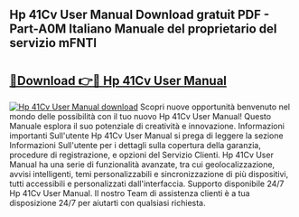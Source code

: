 ## Hp 41Cv User Manual Download gratuit PDF - Part-A0M Italiano Manuale del proprietario del servizio mFNTl

# <h2><a href="http://dffppk.blite.top/?on=Hp+41Cv+User+Manual">🔗Download 👉🔴 Hp 41Cv User Manual</a></h2>

[![Hp 41Cv User Manual download](https://i.imgur.com/lujVjoI.png)](http://dffppk.blite.top/?on=Hp+41Cv+User+Manual)
Scopri nuove opportunità benvenuto nel mondo delle possibilità con il tuo nuovo Hp 41Cv User Manual! Questo Manuale esplora il suo potenziale di creatività e innovazione. Informazioni importanti Sull'utente Hp 41Cv User Manual si prega di leggere la sezione Informazioni Sull'utente per i dettagli sulla copertura della garanzia, procedure di registrazione, e opzioni del Servizio Clienti. Hp 41Cv User Manual ha una serie di funzionalità avanzate, tra cui geolocalizzazione, avvisi intelligenti, temi personalizzabili e sincronizzazione di più dispositivi, tutti accessibili e personalizzati dall'interfaccia. Supporto disponibile 24/7 Hp 41Cv User Manual. Il nostro Team di assistenza clienti è a tua disposizione 24/7 per aiutarti con qualsiasi richiesta.
